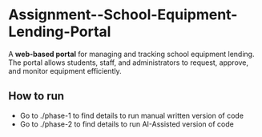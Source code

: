 # Assignment--School-Equipment-Lending-Portal

A **web-based portal** for managing and tracking school equipment lending. The portal allows students, staff, and administrators to request, approve, and monitor equipment efficiently.

## How to run

- Go to ./phase-1 to find details to run manual written version of code
- Go to ./phase-2 to find details to run AI-Assisted version of code
